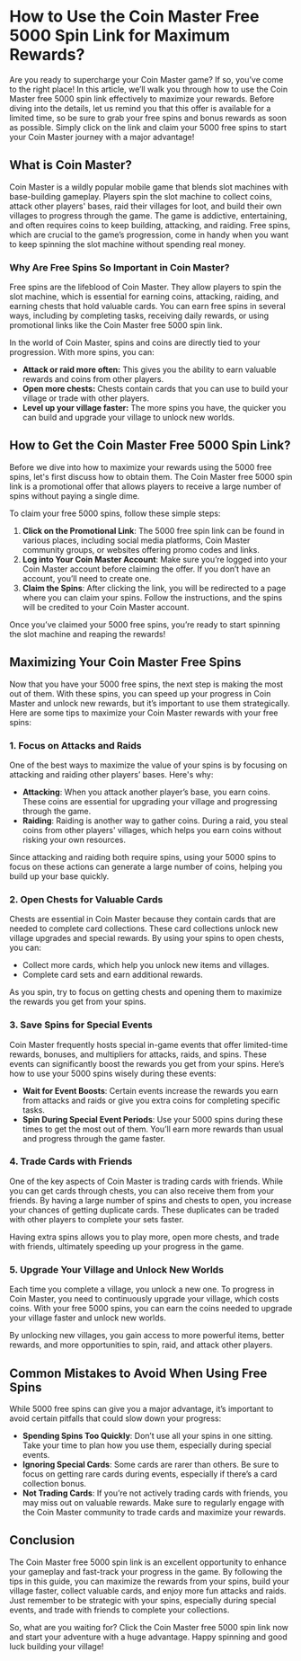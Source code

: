 # How to Use the Coin Master Free 5000 Spin Link for Maximum Rewards?

Are you ready to supercharge your Coin Master game? If so, you’ve come to the right place! In this article, we’ll walk you through how to use the Coin Master free 5000 spin link effectively to maximize your rewards. Before diving into the details, let us remind you that this offer is available for a limited time, so be sure to grab your free spins and bonus rewards as soon as possible. Simply click on the link and claim your 5000 free spins to start your Coin Master journey with a major advantage!

## What is Coin Master?

Coin Master is a wildly popular mobile game that blends slot machines with base-building gameplay. Players spin the slot machine to collect coins, attack other players' bases, raid their villages for loot, and build their own villages to progress through the game. The game is addictive, entertaining, and often requires coins to keep building, attacking, and raiding. Free spins, which are crucial to the game’s progression, come in handy when you want to keep spinning the slot machine without spending real money.

### Why Are Free Spins So Important in Coin Master?

Free spins are the lifeblood of Coin Master. They allow players to spin the slot machine, which is essential for earning coins, attacking, raiding, and earning chests that hold valuable cards. You can earn free spins in several ways, including by completing tasks, receiving daily rewards, or using promotional links like the Coin Master free 5000 spin link.

In the world of Coin Master, spins and coins are directly tied to your progression. With more spins, you can:

- **Attack or raid more often:** This gives you the ability to earn valuable rewards and coins from other players.
- **Open more chests:** Chests contain cards that you can use to build your village or trade with other players.
- **Level up your village faster:** The more spins you have, the quicker you can build and upgrade your village to unlock new worlds.

## How to Get the Coin Master Free 5000 Spin Link?

Before we dive into how to maximize your rewards using the 5000 free spins, let's first discuss how to obtain them. The Coin Master free 5000 spin link is a promotional offer that allows players to receive a large number of spins without paying a single dime. 

To claim your free 5000 spins, follow these simple steps:

1. **Click on the Promotional Link**: The 5000 free spin link can be found in various places, including social media platforms, Coin Master community groups, or websites offering promo codes and links.
2. **Log into Your Coin Master Account**: Make sure you’re logged into your Coin Master account before claiming the offer. If you don’t have an account, you’ll need to create one.
3. **Claim the Spins**: After clicking the link, you will be redirected to a page where you can claim your spins. Follow the instructions, and the spins will be credited to your Coin Master account.

Once you’ve claimed your 5000 free spins, you’re ready to start spinning the slot machine and reaping the rewards!

## Maximizing Your Coin Master Free Spins

Now that you have your 5000 free spins, the next step is making the most out of them. With these spins, you can speed up your progress in Coin Master and unlock new rewards, but it’s important to use them strategically. Here are some tips to maximize your Coin Master rewards with your free spins:

### 1. **Focus on Attacks and Raids**

One of the best ways to maximize the value of your spins is by focusing on attacking and raiding other players’ bases. Here's why:

- **Attacking**: When you attack another player’s base, you earn coins. These coins are essential for upgrading your village and progressing through the game.
- **Raiding**: Raiding is another way to gather coins. During a raid, you steal coins from other players' villages, which helps you earn coins without risking your own resources.

Since attacking and raiding both require spins, using your 5000 spins to focus on these actions can generate a large number of coins, helping you build up your base quickly.

### 2. **Open Chests for Valuable Cards**

Chests are essential in Coin Master because they contain cards that are needed to complete card collections. These card collections unlock new village upgrades and special rewards. By using your spins to open chests, you can:

- Collect more cards, which help you unlock new items and villages.
- Complete card sets and earn additional rewards.

As you spin, try to focus on getting chests and opening them to maximize the rewards you get from your spins.

### 3. **Save Spins for Special Events**

Coin Master frequently hosts special in-game events that offer limited-time rewards, bonuses, and multipliers for attacks, raids, and spins. These events can significantly boost the rewards you get from your spins. Here’s how to use your 5000 spins wisely during these events:

- **Wait for Event Boosts**: Certain events increase the rewards you earn from attacks and raids or give you extra coins for completing specific tasks.
- **Spin During Special Event Periods**: Use your 5000 spins during these times to get the most out of them. You’ll earn more rewards than usual and progress through the game faster.

### 4. **Trade Cards with Friends**

One of the key aspects of Coin Master is trading cards with friends. While you can get cards through chests, you can also receive them from your friends. By having a large number of spins and chests to open, you increase your chances of getting duplicate cards. These duplicates can be traded with other players to complete your sets faster.

Having extra spins allows you to play more, open more chests, and trade with friends, ultimately speeding up your progress in the game.

### 5. **Upgrade Your Village and Unlock New Worlds**

Each time you complete a village, you unlock a new one. To progress in Coin Master, you need to continuously upgrade your village, which costs coins. With your free 5000 spins, you can earn the coins needed to upgrade your village faster and unlock new worlds.

By unlocking new villages, you gain access to more powerful items, better rewards, and more opportunities to spin, raid, and attack other players.

## Common Mistakes to Avoid When Using Free Spins

While 5000 free spins can give you a major advantage, it’s important to avoid certain pitfalls that could slow down your progress:

- **Spending Spins Too Quickly**: Don’t use all your spins in one sitting. Take your time to plan how you use them, especially during special events.
- **Ignoring Special Cards**: Some cards are rarer than others. Be sure to focus on getting rare cards during events, especially if there’s a card collection bonus.
- **Not Trading Cards**: If you’re not actively trading cards with friends, you may miss out on valuable rewards. Make sure to regularly engage with the Coin Master community to trade cards and maximize your rewards.

## Conclusion

The Coin Master free 5000 spin link is an excellent opportunity to enhance your gameplay and fast-track your progress in the game. By following the tips in this guide, you can maximize the rewards from your spins, build your village faster, collect valuable cards, and enjoy more fun attacks and raids. Just remember to be strategic with your spins, especially during special events, and trade with friends to complete your collections.

So, what are you waiting for? Click the Coin Master free 5000 spin link now and start your adventure with a huge advantage. Happy spinning and good luck building your village!
